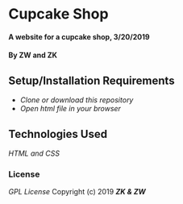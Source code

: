 # Cupcake Shop

#### A website for a cupcake shop, 3/20/2019

#### By ZW and ZK

## Setup/Installation Requirements

* _Clone or download this repository_
* _Open html file in your browser_

## Technologies Used

_HTML and CSS_

### License

*GPL License*
Copyright (c) 2019 **_ZK & ZW_**
